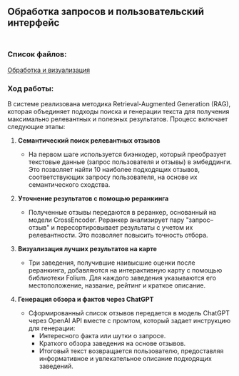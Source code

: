 ## Обработка запросов и пользовательский интерфейс<br><br>

### Список файлов:<br>
[Обработка и визуализация](processing.ipynb)<br>

### Ход работы:<br>

В системе реализована методика Retrieval-Augmented Generation (RAG), которая объединяет подходы поиска и генерации текста для получения максимально релевантных и полезных результатов. Процесс включает следующие этапы:
1. **Семантический поиск релевантных отзывов**<br>
    - На первом шаге используется биэнкодер, который преобразует текстовые данные (запрос пользователя и отзывы) в эмбеддинги. Это позволяет найти 10 наиболее подходящих отзывов, соответствующих запросу пользователя, на основе их семантического сходства.

2. **Уточнение результатов с помощью реранкинга**<br>
    - Полученные отзывы передаются в реранкер, основанный на модели CrossEncoder. Реранкер анализирует пару "запрос–отзыв" и пересортировывает результаты с учетом их релевантности. Это позволяет повысить точность отбора.

3. **Визуализация лучших результатов на карте**<br>
    - Три заведения, получившие наивысшие оценки после реранкинга, добавляются на интерактивную карту с помощью библиотеки Folium. Для каждого заведения указываются его местоположение, название, рейтинг и краткое описание.

4. **Генерация обзора и фактов через ChatGPT**<br>
    - Сформированный список отзывов передается в модель ChatGPT через OpenAI API вместе с промтом, который задает инструкцию для генерации:
        - Интересного факта или шутки о запросе.
        - Краткого обзора заведения на основе отзывов.
        - Итоговый текст возвращается пользователю, предоставляя информативное и увлекательное описание подходящих заведений.

